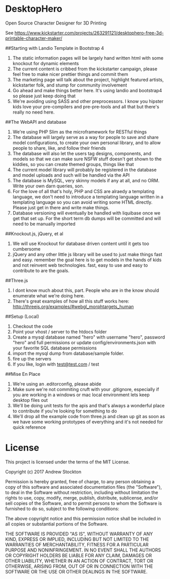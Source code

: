 # DesktopHero
Open Source Character Designer for 3D Printing

See https://www.kickstarter.com/projects/263291121/desktophero-free-3d-printable-character-maker/

##Starting with Landio Template in Bootstrap 4
1.  The static information pages will be largely hand written html with some knockout for dynamic elements
2.  The current content is cribbed from the kickstarter campaign, please feel free to make nicer prettier things and commit them
3.  The marketing page will talk about the project, highlight featured artists, kickstarter folk, and stump for community involvement
4.  Go ahead and make things better here.  It's using landio and bootstrap4 so please just keep doing that
5.  We're avoiding using SASS and other preprocessors.  I know you hipster kids love your pre-compilers and pre-pre-tools and all that but there's really no need here.

##The WebAPI and database
1.  We're using PHP Slim as the microframework for RESTful things
2.  The database will largely serve as a way for people to save and share model configurations, to create your own personal library, and to allow people to share, like, and follow their friends
3.  The database will also let the users tag designs, components, and models so that we can make sure NSFW stuff doesn't get shown to the kiddies, so you can create themed groups, things like that
4.  The current model library will probably be registered in the database and model uploads and such will be handled via the API
5.  The database is MySQL, very skinny models if any at all, and no ORM.  Write your own darn queries, son.
6.  For the love of all that's holy, PHP and CSS are alraedy a templating language, we don't need to introduce a templating language written in a templating language so you can avoid writing some HTML directly.  Please just get in there and write make things.
7.  Database versioning will eventually be handled with liquibase once we get that set up.  For the short term db dumps will be committed and will need to be manually imported

##Knockout.js, jQuery, et al
1.  We will use Knockout for database driven content until it gets too cumbersome
2.  jQuery and any other little js library will be used to just make things fast and easy.  remember the goal here is to get models in the hands of kids and not reinvent web technologies.  fast, easy to use and easy to contribute to are the goals.

##Three.js
1.  I dont know much about this, part.  People who are in the know should enumerate what we're doing here.
2.  There's great examples of how all this stuff works here:  http://threejs.org/examples/#webgl_morphtargets_human

##Setup (Local)
1. Checkout the code
2. Point your vhost / server to the htdocs folder
3. Create a mysql database named "hero" with username "hero", password "hero" and full permissions or update config/environments.json with your favorite SQL database permissions
4. import the mysql dump from database/sample folder.  
5. fire up the servers 
6. If you like, login with test@test.com  / test

##Mise En Place
1.  We're using an .editorconfig, please abide
2.  Make sure we're not commiting cruft with your .gitignore, especially if you are working in a windows or mac local environment lets keep desktop files out
3.  We'll be doing unit tests for the apis and that's always a wonderful place to contribute if you're looking for something to do
4.  We'll drop all the example code from three.js and clean up git as soon as we have some working prototypes of everything and it's not needed for quick reference

# License
This project is licensed under the terms of the MIT License.

Copyright (c) 2017 Andrew Stockton

Permission is hereby granted, free of charge, to any person obtaining a copy
of this software and associated documentation files (the "Software"), to deal
in the Software without restriction, including without limitation the rights
to use, copy, modify, merge, publish, distribute, sublicense, and/or sell
copies of the Software, and to permit persons to whom the Software is
furnished to do so, subject to the following conditions:

The above copyright notice and this permission notice shall be included in all
copies or substantial portions of the Software.

THE SOFTWARE IS PROVIDED "AS IS", WITHOUT WARRANTY OF ANY KIND, EXPRESS OR
IMPLIED, INCLUDING BUT NOT LIMITED TO THE WARRANTIES OF MERCHANTABILITY,
FITNESS FOR A PARTICULAR PURPOSE AND NONINFRINGEMENT. IN NO EVENT SHALL THE
AUTHORS OR COPYRIGHT HOLDERS BE LIABLE FOR ANY CLAIM, DAMAGES OR OTHER
LIABILITY, WHETHER IN AN ACTION OF CONTRACT, TORT OR OTHERWISE, ARISING FROM,
OUT OF OR IN CONNECTION WITH THE SOFTWARE OR THE USE OR OTHER DEALINGS IN THE
SOFTWARE.
